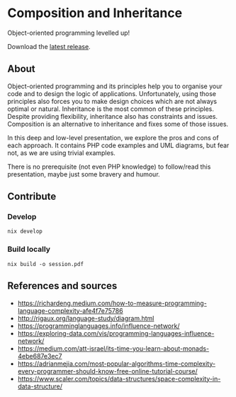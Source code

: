 # Composition and Inheritance

Object-oriented programming levelled up!

Download the [latest release][4].

## About

Object-oriented programming and its principles help you to organise your code and to design the logic of applications. Unfortunately, using those principles also forces you to make design choices which are not always optimal or natural. Inheritance is the most common of these principles. Despite providing flexibility, inheritance also has constraints and issues. Composition is an alternative to inheritance and fixes some of those issues.

In this deep and low-level presentation, we explore the pros and cons of each approach. It contains PHP code examples and UML diagrams, but fear not, as we are using trivial examples.

There is no prerequisite (not even PHP knowledge) to follow/read this presentation, maybe just some bravery and humour.

## Contribute

### Develop

```shell
nix develop
```

### Build locally

```shell
nix build -o session.pdf
```

## References and sources

- https://richardeng.medium.com/how-to-measure-programming-language-complexity-afe4f7e75786
- http://rigaux.org/language-study/diagram.html
- https://programminglanguages.info/influence-network/
- https://exploring-data.com/vis/programming-languages-influence-network/
- https://medium.com/att-israel/its-time-you-learn-about-monads-4ebe687e3ec7
- https://adrianmejia.com/most-popular-algorithms-time-complexity-every-programmer-should-know-free-online-tutorial-course/
- https://www.scaler.com/topics/data-structures/space-complexity-in-data-structure/



[1]: https://github.com/loophp/DockLatex/
[2]: https://www.latex-project.org/
[3]: https://www.docker.com/
[4]: https://github.com/ecphp/session/releases/latest
